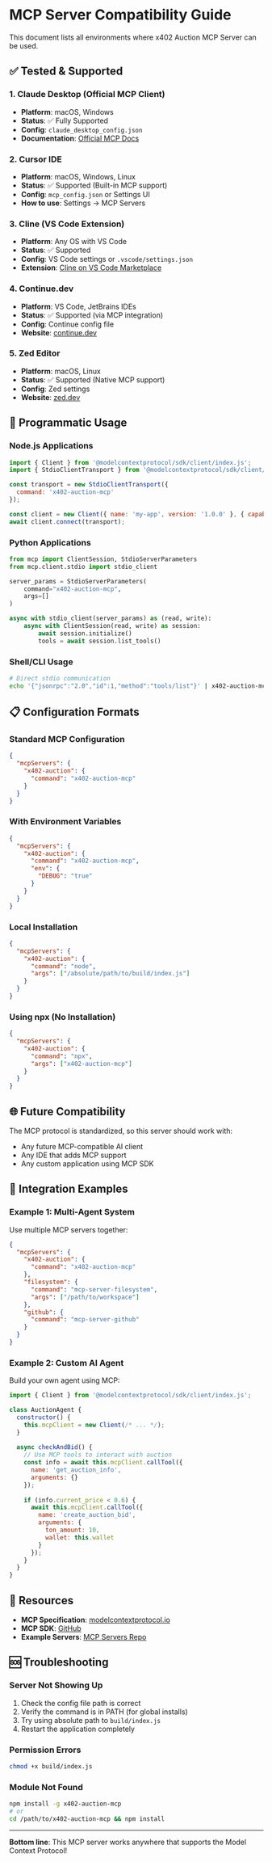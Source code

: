 # MCP Server Compatibility Guide

This document lists all environments where x402 Auction MCP Server can be used.

## ✅ Tested & Supported

### 1. **Claude Desktop** (Official MCP Client)
- **Platform**: macOS, Windows
- **Status**: ✅ Fully Supported
- **Config**: `claude_desktop_config.json`
- **Documentation**: [Official MCP Docs](https://modelcontextprotocol.io/)

### 2. **Cursor IDE** 
- **Platform**: macOS, Windows, Linux
- **Status**: ✅ Supported (Built-in MCP support)
- **Config**: `mcp_config.json` or Settings UI
- **How to use**: Settings → MCP Servers

### 3. **Cline (VS Code Extension)**
- **Platform**: Any OS with VS Code
- **Status**: ✅ Supported
- **Config**: VS Code settings or `.vscode/settings.json`
- **Extension**: [Cline on VS Code Marketplace](https://marketplace.visualstudio.com/items?itemName=saoudrizwan.claude-dev)

### 4. **Continue.dev**
- **Platform**: VS Code, JetBrains IDEs
- **Status**: ✅ Supported (via MCP integration)
- **Config**: Continue config file
- **Website**: [continue.dev](https://continue.dev/)

### 5. **Zed Editor**
- **Platform**: macOS, Linux
- **Status**: ✅ Supported (Native MCP support)
- **Config**: Zed settings
- **Website**: [zed.dev](https://zed.dev/)

## 🔄 Programmatic Usage

### Node.js Applications
```javascript
import { Client } from '@modelcontextprotocol/sdk/client/index.js';
import { StdioClientTransport } from '@modelcontextprotocol/sdk/client/stdio.js';

const transport = new StdioClientTransport({
  command: 'x402-auction-mcp'
});

const client = new Client({ name: 'my-app', version: '1.0.0' }, { capabilities: {} });
await client.connect(transport);
```

### Python Applications
```python
from mcp import ClientSession, StdioServerParameters
from mcp.client.stdio import stdio_client

server_params = StdioServerParameters(
    command="x402-auction-mcp",
    args=[]
)

async with stdio_client(server_params) as (read, write):
    async with ClientSession(read, write) as session:
        await session.initialize()
        tools = await session.list_tools()
```

### Shell/CLI Usage
```bash
# Direct stdio communication
echo '{"jsonrpc":"2.0","id":1,"method":"tools/list"}' | x402-auction-mcp
```

## 📋 Configuration Formats

### Standard MCP Configuration
```json
{
  "mcpServers": {
    "x402-auction": {
      "command": "x402-auction-mcp"
    }
  }
}
```

### With Environment Variables
```json
{
  "mcpServers": {
    "x402-auction": {
      "command": "x402-auction-mcp",
      "env": {
        "DEBUG": "true"
      }
    }
  }
}
```

### Local Installation
```json
{
  "mcpServers": {
    "x402-auction": {
      "command": "node",
      "args": ["/absolute/path/to/build/index.js"]
    }
  }
}
```

### Using npx (No Installation)
```json
{
  "mcpServers": {
    "x402-auction": {
      "command": "npx",
      "args": ["x402-auction-mcp"]
    }
  }
}
```

## 🌐 Future Compatibility

The MCP protocol is standardized, so this server should work with:
- Any future MCP-compatible AI client
- Any IDE that adds MCP support
- Any custom application using MCP SDK

## 🔧 Integration Examples

### Example 1: Multi-Agent System
Use multiple MCP servers together:
```json
{
  "mcpServers": {
    "x402-auction": {
      "command": "x402-auction-mcp"
    },
    "filesystem": {
      "command": "mcp-server-filesystem",
      "args": ["/path/to/workspace"]
    },
    "github": {
      "command": "mcp-server-github"
    }
  }
}
```

### Example 2: Custom AI Agent
Build your own agent using MCP:
```javascript
import { Client } from '@modelcontextprotocol/sdk/client/index.js';

class AuctionAgent {
  constructor() {
    this.mcpClient = new Client(/* ... */);
  }
  
  async checkAndBid() {
    // Use MCP tools to interact with auction
    const info = await this.mcpClient.callTool({
      name: 'get_auction_info',
      arguments: {}
    });
    
    if (info.current_price < 0.6) {
      await this.mcpClient.callTool({
        name: 'create_auction_bid',
        arguments: {
          ton_amount: 10,
          wallet: this.wallet
        }
      });
    }
  }
}
```

## 📖 Resources

- **MCP Specification**: [modelcontextprotocol.io](https://modelcontextprotocol.io/)
- **MCP SDK**: [GitHub](https://github.com/modelcontextprotocol/sdk)
- **Example Servers**: [MCP Servers Repo](https://github.com/modelcontextprotocol/servers)

## 🆘 Troubleshooting

### Server Not Showing Up
1. Check the config file path is correct
2. Verify the command is in PATH (for global installs)
3. Try using absolute path to `build/index.js`
4. Restart the application completely

### Permission Errors
```bash
chmod +x build/index.js
```

### Module Not Found
```bash
npm install -g x402-auction-mcp
# or
cd /path/to/x402-auction-mcp && npm install
```

---

**Bottom line**: This MCP server works anywhere that supports the Model Context Protocol!


